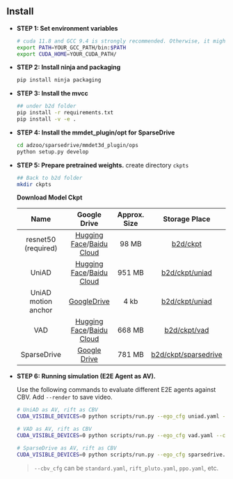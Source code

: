 
## Install
- **STEP 1: Set environment variables**
    ```bash
    # cuda 11.8 and GCC 9.4 is strongly recommended. Otherwise, it might encounter errors. (cuda 11.7 and GCC 9.5 is also fine)
    export PATH=YOUR_GCC_PATH/bin:$PATH
    export CUDA_HOME=YOUR_CUDA_PATH/
    ```
- **STEP 2: Install ninja and packaging**
    ```bash
    pip install ninja packaging
    ```
- **STEP 3: Install the mvcc**
    ```bash
    ## under b2d folder
    pip install -r requirements.txt
    pip install -v -e .
    ```

- **STEP 4: Install the mmdet_plugin/opt for SparseDrive**
    ```bash
    cd adzoo/sparsedrive/mmdet3d_plugin/ops
    python setup.py develop
    ```

- **STEP 5: Prepare pretrained weights.**
    create directory `ckpts`

    ```bash
    ## Back to b2d folder
    mkdir ckpts 
    ```
    **Download Model Ckpt**

    |       Name        |                         Google Drive                         | Approx. Size |         Storage Place         |
    | :---------------: | :----------------------------------------------------------: | :----------: | :---------------------------: |
    |    resnet50 (required)    | [Hugging Face](https://huggingface.co/rethinklab/Bench2DriveZoo/blob/main/r101_dcn_fcos3d_pretrain.pth)/[Baidu Cloud](https://pan.baidu.com/s/1o7owaQ5G66xqq2S0TldwXQ?pwd=1234) |    98 MB    |   [b2d/ckpt](./ckpt)   |
    | UniAD | [Hugging Face](https://huggingface.co/rethinklab/Bench2DriveZoo/blob/main/uniad_base_b2d.pth)/[Baidu Cloud](https://pan.baidu.com/s/11p9IUGqTax1f4W_qsdLCRw?pwd=1234) |    951 MB     | [b2d/ckpt/uniad](./ckpt/uniad) |
    | UniAD motion anchor | [GoogleDrive](https://drive.google.com/file/d/123-78TAUuISMOCXNO0qKjU4JmEG8_vkA/view?usp=drive_link) |    4 kb     | [b2d/ckpt/uniad](./ckpt/uniad) | 
    | VAD | [Hugging Face](https://huggingface.co/rethinklab/Bench2DriveZoo/blob/main/vad_b2d_base.pth)/[Baidu Cloud](https://pan.baidu.com/s/1rK7Z_D-JsA7kBJmEUcMMyg?pwd=1234) |    668 MB     | [b2d/ckpt/vad](./ckpt/vad) |
    | SparseDrive | [Google Drive](https://drive.google.com/drive/folders/1AvvNE9585wdBSCvCciAWh-4OkVqIBSis?usp=sharing) |    781 MB     | [b2d/ckpt/sparsedrive](./ckpt/sparsedrive) |
  
- **STEP 6: Running simulation (E2E Agent as AV).**

    Use the following commands to evaluate different E2E agents against CBV. Add `--render` to save video.  

    ``````bash
    # UniAD as AV, rift as CBV
    CUDA_VISIBLE_DEVICES=0 python scripts/run.py --ego_cfg uniad.yaml --cbv_cfg rift_pluto.yaml --mode eval -rep 1 --render
    ``````

    ``````bash
    # VAD as AV, rift as CBV
    CUDA_VISIBLE_DEVICES=0 python scripts/run.py --ego_cfg vad.yaml --cbv_cfg rift_pluto.yaml --mode eval -rep 1 --render
    ``````

    ``````bash
    # SparseDrive as AV, rift as CBV
    CUDA_VISIBLE_DEVICES=0 python scripts/run.py --ego_cfg sparsedrive.yaml --cbv_cfg rift_pluto.yaml --mode eval -rep 1 --render
    ``````

    > `--cbv_cfg` can be `standard.yaml`, `rift_pluto.yaml`, `ppo.yaml`, etc.